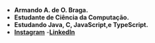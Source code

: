 - **Armando A. de O. Braga.** 
- **Estudante de Ciência da Computação.**
- **Estudando Java, C, JavaScript,e TypeScript.**
- **[Instagram](https://www.instagram.com/@braga_armando_25/)**
-**[LinkedIn](https://www.linkedin.com/ArmandoBraga)**

<!---
Bragarmando25/Bragarmando25 is a ✨ special ✨ repository because its `README.md` (this file) appears on your GitHub profile.
You can click the Preview link to take a look at your changes.
--->
